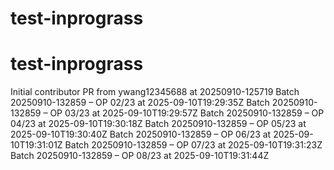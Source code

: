 # test-inprograss
# test-inprograss
Initial contributor PR from ywang12345688 at 20250910-125719
Batch 20250910-132859 – OP 02/23 at 2025-09-10T19:29:35Z
Batch 20250910-132859 – OP 03/23 at 2025-09-10T19:29:57Z
Batch 20250910-132859 – OP 04/23 at 2025-09-10T19:30:18Z
Batch 20250910-132859 – OP 05/23 at 2025-09-10T19:30:40Z
Batch 20250910-132859 – OP 06/23 at 2025-09-10T19:31:01Z
Batch 20250910-132859 – OP 07/23 at 2025-09-10T19:31:23Z
Batch 20250910-132859 – OP 08/23 at 2025-09-10T19:31:44Z
